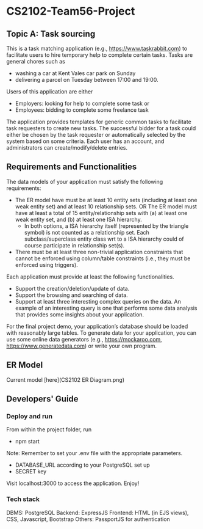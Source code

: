 # CS2102-Team56-Project

## Topic A: Task sourcing
This is a task matching application (e.g., https://www.taskrabbit.com) to facilitate users to hire temporary help to complete certain tasks. Tasks are general chores such as
- washing a car at Kent Vales car park on Sunday
- delivering a parcel on Tuesday between 17:00 and 19:00.

Users of this application are either
- Employers: looking for help to complete some task or
- Employees: bidding to complete some freelance task

The application provides templates for generic common tasks to facilitate task requesters to create new tasks. The successful bidder for a task could either be chosen by the task requester or automatically selected by the system based on some criteria. Each user has an account, and administrators can create/modify/delete entries.

## Requirements and Functionalities
The data models of your application must satisfy the following requirements:
- The ER model have must be at least 10 entity sets (including at least one weak entity set) and at least 10 relationship sets. OR  The ER model must have at least a total of 15 entity/relationship sets with (a) at least one weak entity set, and (b) at least one ISA hierarchy.
    - In both options, a ISA hierarchy itself (represented by the triangle symbol)  is not counted as a relationship set. Each subclass/superclass entity class wrt to a ISA hierarchy could of course participate in relationship set(s).
- There must be at least three non-trivial application constraints that cannot be enforced using column/table constraints (i.e., they must be enforced using triggers).

Each application must provide at least the following functionalities.
- Support the creation/deletion/update of data.
- Support the browsing and searching of data.
- Support at least three interesting complex queries on the data. An example of an interesting query is one that performs some data analysis that provides some insights about your application.

For the final project demo, your application’s database should be loaded with reasonably large tables. To generate data for your application, you can use some online data generators (e.g., https://mockaroo.com, https://www.generatedata.com) or write your own program.

## ER Model
Current model [here](CS2102 ER Diagram.png)

## Developers' Guide

### Deploy and run
From within the project folder, run
- npm start

Note: Remember to set your .env file with the appropriate parameters.
- DATABASE_URL according to your PostgreSQL set up
- SECRET key

Visit localhost:3000 to access the application. Enjoy!

### Tech stack
DBMS: PostgreSQL
Backend: ExpressJS
Frontend: HTML (in EJS views), CSS, Javascript, Bootstrap
Others: PassportJS for authentication
